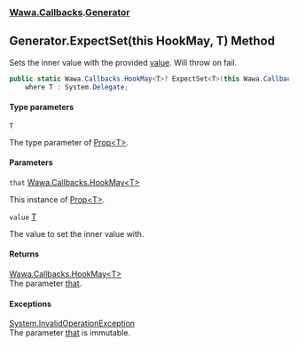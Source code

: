 ### [Wawa.Callbacks](Wawa.Callbacks.md 'Wawa.Callbacks').[Generator](Generator.md 'Wawa.Callbacks.Generator')

## Generator.ExpectSet<T>(this HookMay<T>, T) Method

Sets the inner value with the provided [value](Generator.ExpectSet{T}(HookMay{T},T).md#Wawa.Callbacks.Generator.ExpectSet_T_(thisWawa.Callbacks.HookMay_T_,T).value 'Wawa.Callbacks.Generator.ExpectSet<T>(this Wawa.Callbacks.HookMay<T>, T).value'). Will throw on fail.

```csharp
public static Wawa.Callbacks.HookMay<T>? ExpectSet<T>(this Wawa.Callbacks.HookMay<T>? that, T value)
    where T : System.Delegate;
```
#### Type parameters

<a name='Wawa.Callbacks.Generator.ExpectSet_T_(thisWawa.Callbacks.HookMay_T_,T).T'></a>

`T`

The type parameter of [Prop&lt;T&gt;](Prop{T}.md 'Wawa.Callbacks.Prop<T>').
#### Parameters

<a name='Wawa.Callbacks.Generator.ExpectSet_T_(thisWawa.Callbacks.HookMay_T_,T).that'></a>

`that` [Wawa.Callbacks.HookMay&lt;](HookMay{T}.md 'Wawa.Callbacks.HookMay<T>')[T](Generator.ExpectSet{T}(HookMay{T},T).md#Wawa.Callbacks.Generator.ExpectSet_T_(thisWawa.Callbacks.HookMay_T_,T).T 'Wawa.Callbacks.Generator.ExpectSet<T>(this Wawa.Callbacks.HookMay<T>, T).T')[&gt;](HookMay{T}.md 'Wawa.Callbacks.HookMay<T>')

This instance of [Prop&lt;T&gt;](Prop{T}.md 'Wawa.Callbacks.Prop<T>').

<a name='Wawa.Callbacks.Generator.ExpectSet_T_(thisWawa.Callbacks.HookMay_T_,T).value'></a>

`value` [T](Generator.ExpectSet{T}(HookMay{T},T).md#Wawa.Callbacks.Generator.ExpectSet_T_(thisWawa.Callbacks.HookMay_T_,T).T 'Wawa.Callbacks.Generator.ExpectSet<T>(this Wawa.Callbacks.HookMay<T>, T).T')

The value to set the inner value with.

#### Returns
[Wawa.Callbacks.HookMay&lt;](HookMay{T}.md 'Wawa.Callbacks.HookMay<T>')[T](Generator.ExpectSet{T}(HookMay{T},T).md#Wawa.Callbacks.Generator.ExpectSet_T_(thisWawa.Callbacks.HookMay_T_,T).T 'Wawa.Callbacks.Generator.ExpectSet<T>(this Wawa.Callbacks.HookMay<T>, T).T')[&gt;](HookMay{T}.md 'Wawa.Callbacks.HookMay<T>')  
The parameter [that](Generator.ExpectSet{T}(HookMay{T},T).md#Wawa.Callbacks.Generator.ExpectSet_T_(thisWawa.Callbacks.HookMay_T_,T).that 'Wawa.Callbacks.Generator.ExpectSet<T>(this Wawa.Callbacks.HookMay<T>, T).that').

#### Exceptions

[System.InvalidOperationException](https://docs.microsoft.com/en-us/dotnet/api/System.InvalidOperationException 'System.InvalidOperationException')  
The parameter [that](Generator.ExpectSet{T}(HookMay{T},T).md#Wawa.Callbacks.Generator.ExpectSet_T_(thisWawa.Callbacks.HookMay_T_,T).that 'Wawa.Callbacks.Generator.ExpectSet<T>(this Wawa.Callbacks.HookMay<T>, T).that') is immutable.